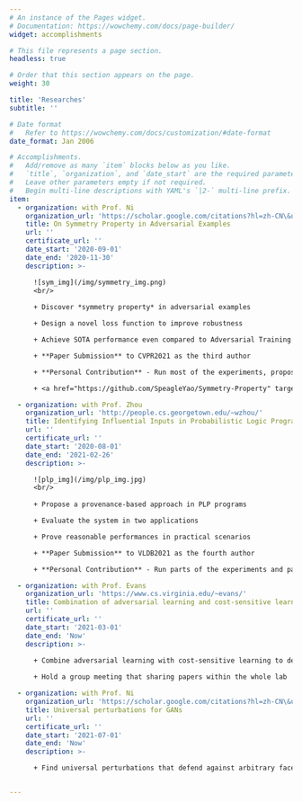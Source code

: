 ```yaml
---
# An instance of the Pages widget.
# Documentation: https://wowchemy.com/docs/page-builder/
widget: accomplishments

# This file represents a page section.
headless: true

# Order that this section appears on the page.
weight: 30

title: 'Researches'
subtitle: ''

# Date format
#   Refer to https://wowchemy.com/docs/customization/#date-format
date_format: Jan 2006

# Accomplishments.
#   Add/remove as many `item` blocks below as you like.
#   `title`, `organization`, and `date_start` are the required parameters.
#   Leave other parameters empty if not required.
#   Begin multi-line descriptions with YAML's `|2-` multi-line prefix.
item:
  - organization: with Prof. Ni
    organization_url: 'https://scholar.google.com/citations?hl=zh-CN\&user=eUbmKwYAAAAJ'
    title: On Symmetry Property in Adversarial Examples
    url: ''
    certificate_url: ''
    date_start: '2020-09-01'
    date_end: '2020-11-30'
    description: >-

      ![sym_img](/img/symmetry_img.png)
      <br/>
      
      + Discover *symmetry property* in adversarial examples

      + Design a novel loss function to improve robustness

      + Achieve SOTA performance even compared to Adversarial Training

      + **Paper Submission** to CVPR2021 as the third author

      + **Personal Contribution** - Run most of the experiments, propose the final version of the loss function, and participate in paper writing

      + <a href="https://github.com/SpeagleYao/Symmetry-Property" target="_blank">Open Source Code</a> on GitHub

  - organization: with Prof. Zhou
    organization_url: 'http://people.cs.georgetown.edu/~wzhou/'
    title: Identifying Influential Inputs in Probabilistic Logic Programming
    url: ''
    certificate_url: ''
    date_start: '2020-08-01'
    date_end: '2021-02-26'
    description: >-

      ![plp_img](/img/plp_img.jpg)
      <br/>
      
      + Propose a provenance-based approach in PLP programs

      + Evaluate the system in two applications

      + Prove reasonable performances in practical scenarios

      + **Paper Submission** to VLDB2021 as the fourth author

      + **Personal Contribution** - Run parts of the experiments and participate in paper revising

  - organization: with Prof. Evans
    organization_url: 'https://www.cs.virginia.edu/~evans/'
    title: Combination of adversarial learning and cost-sensitive learning
    url: ''
    certificate_url: ''
    date_start: '2021-03-01'
    date_end: 'Now'
    description: >-
      
      + Combine adversarial learning with cost-sensitive learning to defend targeted attack

      + Hold a group meeting that sharing papers within the whole lab

  - organization: with Prof. Ni
    organization_url: 'https://scholar.google.com/citations?hl=zh-CN\&user=eUbmKwYAAAAJ'
    title: Universal perturbations for GANs
    url: ''
    certificate_url: ''
    date_start: '2021-07-01'
    date_end: 'Now'
    description: >-

      + Find universal perturbations that defend against arbitrary face manipulations with arbitrary 


---
```

